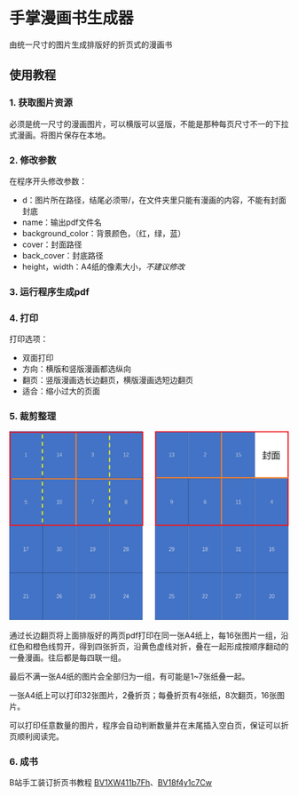 # 手掌漫画书生成器

由统一尺寸的图片生成排版好的折页式的漫画书

## 使用教程

### 1. 获取图片资源

必须是统一尺寸的漫画图片，可以横版可以竖版，不能是那种每页尺寸不一的下拉式漫画。将图片保存在本地。

### 2. 修改参数

在程序开头修改参数：

- d：图片所在路径，结尾必须带/，在文件夹里只能有漫画的内容，不能有封面封底
- name：输出pdf文件名
- background_color：背景颜色，（红，绿，蓝）
- cover：封面路径
- back_cover：封底路径
- height，width：A4纸的像素大小，*不建议修改*

### 3. 运行程序生成pdf

### 4. 打印

打印选项：

- 双面打印
- 方向：横版和竖版漫画都选纵向
- 翻页：竖版漫画选长边翻页，横版漫画选短边翻页
- 适合：缩小过大的页面

### 5. 裁剪整理

![](https://github.com/longerear/comic-gen/raw/main/1.png)

通过长边翻页将上面排版好的两页pdf打印在同一张A4纸上，每16张图片一组，沿红色和橙色线剪开，得到四张折页，沿黄色虚线对折，叠在一起形成按顺序翻动的一叠漫画。往后都是每四联一组。

最后不满一张A4纸的图片会全部归为一组，有可能是1~7张纸叠一起。

一张A4纸上可以打印32张图片，2叠折页；每叠折页有4张纸，8次翻页，16张图片。

可以打印任意数量的图片，程序会自动判断数量并在末尾插入空白页，保证可以折页顺利阅读完。

### 6. 成书

B站手工装订折页书教程 [BV1XW411b7Fh](https://www.bilibili.com/video/BV1XW411b7Fh)、[BV18f4y1c7Cw](https://www.bilibili.com/video/BV18f4y1c7Cw)

